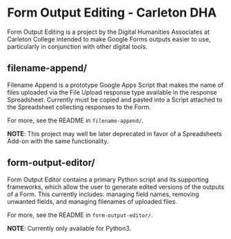 # Form Output Editing - Carleton DHA

Form Output Editing is a project by the Digital Humanities Associates at Carleton College intended to 
make Google Forms outputs easier to use, particularly in conjunction with other digital tools.

## filename-append/

Filename Append is a prototype Google Apps Script that makes the name of files uploaded via the File
Upload response type available in the response Spreadsheet. Currently must be copied and pasted into
a Script attached to the Spreadsheet collecting responses to the Form.

For more, see the README in `filename-append/`.

**NOTE**: This project may well be later deprecated in favor of a Spreadsheets Add-on with the same functionality.

## form-output-editor/

Form Output Editor contains a primary Python script and its supporting frameworks, which allow the
user to generate edited versions of the outputs of a Form. This currently includes: managing field names,
removing unwanted fields, and managing filenames of uploaded files.

For more, see the README in `form-output-editor/`.

**NOTE**: Currently only available for Python3.
